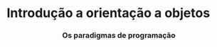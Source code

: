 <h1 align="left">
  Introdução a orientação a objetos
</h1>

<h3 align="center">Os paradigmas de programação</h3>

<p align="left">
  &nbsp;&nbsp;&nbsp;&nbsp;&nbsp;
</p>